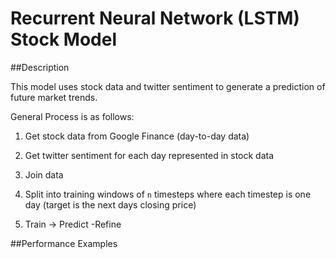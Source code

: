 # Recurrent Neural Network (LSTM) Stock Model

##Description

This model uses stock data and twitter sentiment to generate a prediction of future market trends.

General Process is as follows:

1. Get stock data from Google Finance (day-to-day data)

2. Get twitter sentiment for each day represented in stock data

3. Join data

4. Split into training windows of ```n``` timesteps where each timestep is one day (target is the next days closing price)

5. Train -> Predict -Refine

##Performance Examples

